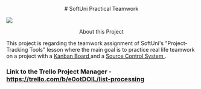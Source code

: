 <p align="center"># SoftUni Practical Teamwork</p>
<a href="https://softuni.bg/trainings/1799/practical-teamwork-sept-2017">
<img src="http://innovationstarterbox.bg/wp-content/uploads/2016/05/Softuni_logo_trasparent.png" />
</a>

<p align="center"> About this Project</p>
This project is regarding the teamwork assignment of SoftUni's "Project-Tracking Tools" lesson where the main goal is to practice real life teamwork on a project with a <a href=https://en.wikipedia.org/wiki/Kanban_board>Kanban Board </a> and a <a href=https://en.wikipedia.org/wiki/Source_Code_Control_System>Source Control System </a>.

### Link to the Trello Project Manager - https://trello.com/b/e0otDOlL/list-processing
